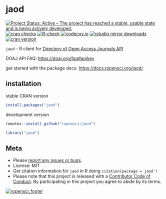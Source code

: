 jaod
====



[![Project Status: Active – The project has reached a stable, usable state and is being actively developed.](http://www.repostatus.org/badges/latest/active.svg)](http://www.repostatus.org/#active)
[![cran checks](https://cranchecks.info/badges/worst/jaod)](https://cranchecks.info/pkgs/jaod)
[![R-check](https://github.com/ropensci/jaod/workflows/R-check/badge.svg)](https://github.com/ropensci/jaod/actions?query=workflow%3AR-check)
[![codecov.io](https://codecov.io/github/ropensci/jaod/coverage.svg?branch=master)](https://codecov.io/github/ropensci/jaod?branch=master)
[![rstudio mirror downloads](http://cranlogs.r-pkg.org/badges/jaod)](https://github.com/metacran/cranlogs.app)
[![cran version](http://www.r-pkg.org/badges/version/jaod)](https://cran.r-project.org/package=jaod)

`jaod` - R client for [Directory of Open Access Journals API](https://doaj.org/api/v1/docs)

DOAJ API FAQ: <https://doaj.org/faq#apikey>

get started with the package docs: <https://docs.ropensci.org/jaod/>

## installation

stable CRAN version


```r
install.packages("jaod")
```

development version


```r
remotes::install_github("ropensci/jaod")
```


```r
library("jaod")
```

## Meta

* Please [report any issues or bugs](https://github.com/ropensci/jaod/issues).
* License: MIT
* Get citation information for `jaod` in R doing `citation(package = jaod')`
* Please note that this project is released with a [Contributor Code of Conduct][coc].
By participating in this project you agree to abide by its terms.

[![ropensci_footer](https://ropensci.org/public_images/github_footer.png)](https://ropensci.org)

[coc]: https://github.com/ropensci/jaod/blob/master/CODE_OF_CONDUCT.md
